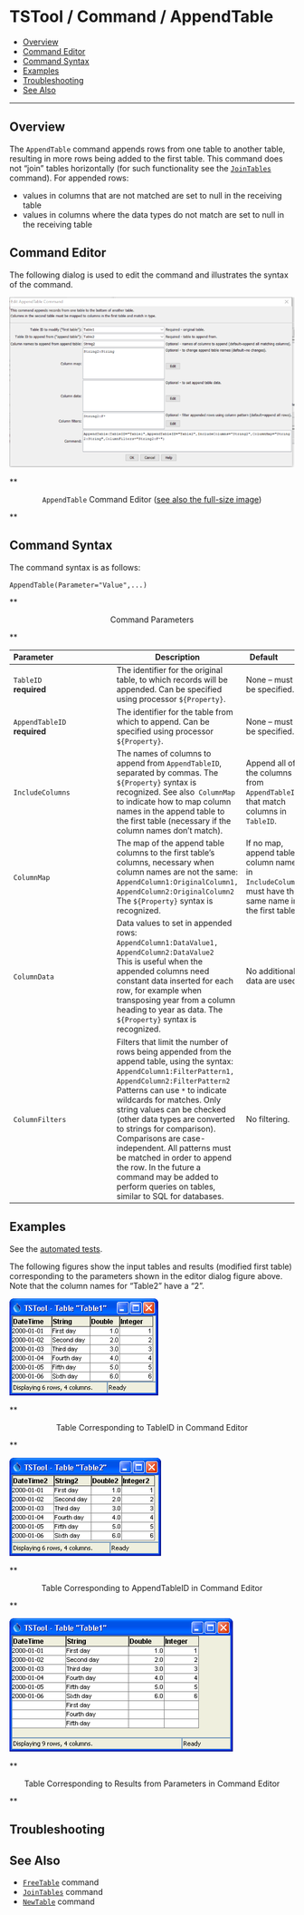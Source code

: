 # TSTool / Command / AppendTable #

* [Overview](#overview)
* [Command Editor](#command-editor)
* [Command Syntax](#command-syntax)
* [Examples](#examples)
* [Troubleshooting](#troubleshooting)
* [See Also](#see-also)

-------------------------

## Overview ##

The `AppendTable` command appends rows from one table to another table,
resulting in more rows being added to the first table.
This command does not “join” tables horizontally (for such functionality see the [`JoinTables`](../JoinTables/JoinTables.md) command).
For appended rows:

* values in columns that are not matched are set to null in the receiving table
* values in columns where the data types do not match are set to null in the receiving table

## Command Editor ##

The following dialog is used to edit the command and illustrates the syntax of the command.

![AppendTable](AppendTable.png)

**<p style="text-align: center;">
`AppendTable` Command Editor (<a href="../AppendTable.png">see also the full-size image</a>)
</p>**

## Command Syntax ##

The command syntax is as follows:

```text
AppendTable(Parameter="Value",...)
```
**<p style="text-align: center;">
Command Parameters
</p>**

| **Parameter**&nbsp;&nbsp;&nbsp;&nbsp;&nbsp;&nbsp;&nbsp;&nbsp;&nbsp;&nbsp;&nbsp;&nbsp;&nbsp;&nbsp;&nbsp;&nbsp;&nbsp;&nbsp;&nbsp;&nbsp;&nbsp;&nbsp;&nbsp;&nbsp;&nbsp;&nbsp; | **Description** | **Default**&nbsp;&nbsp;&nbsp;&nbsp;&nbsp;&nbsp;&nbsp;&nbsp;&nbsp;&nbsp; |
| --------------|-----------------|----------------- |
|`TableID`<br>**required**|The identifier for the original table, to which records will be appended.  Can be specified using processor `${Property}`.|None – must be specified.|
|`AppendTableID`<br>**required**|The identifier for the table from which to append.  Can be specified using processor `${Property}`.|None – must be specified.|
|`IncludeColumns`|The names of columns to append from `AppendTableID`, separated by commas.  The `${Property}` syntax is recognized.  See also` ColumnMap` to indicate how to map column names in the append table to the first table (necessary if the column names don’t match).|Append all of the columns from `AppendTableID` that match columns in `TableID`.|
|`ColumnMap`|The map of the append table columns to the first table’s columns, necessary when column names are not the same:<br>`AppendColumn1:OriginalColumn1, AppendColumn2:OriginalColumn2`<br>The `${Property}` syntax is recognized. |If no map, append table column names in `IncludeColumns` must have the same name in the first table.|
|`ColumnData`|Data values to set in appended rows:<br>`AppendColumn1:DataValue1, AppendColumn2:DataValue2`<br>This is useful when the appended columns need constant data inserted for each row, for example when transposing year from a column heading to year as data.  The `${Property}` syntax is recognized. |No additional data are used.|
|`ColumnFilters`|Filters that limit the number of rows being appended from the append table, using the syntax:<br>`AppendColumn1:FilterPattern1, AppendColumn2:FilterPattern2`<br>Patterns can use `*` to indicate wildcards for matches.  Only string values can be checked (other data types are converted to strings for comparison).  Comparisons are case-independent.  All patterns must be matched in order to append the row.  In the future a command may be added to perform queries on tables, similar to SQL for databases.|No filtering.|

## Examples ##

See the [automated tests](https://github.com/OpenCDSS/cdss-app-tstool-test/tree/master/test/regression/commands/general/AppendTable).

The following figures show the input tables and results (modified first table) corresponding to the parameters shown in the editor dialog figure above.
Note that the column names for “Table2” have a “2”.

![AppendTable1](AppendTable_Table1.png)

**<p style="text-align: center;">
Table Corresponding to TableID in Command Editor
</p>**

![AppendTable2](AppendTable_Table2.png)

**<p style="text-align: center;">
Table Corresponding to AppendTableID in Command Editor
</p>**

![AppendTable results](AppendTable_Table1Appended.png)

**<p style="text-align: center;">
Table Corresponding to Results from Parameters in Command Editor
</p>**

## Troubleshooting ##

## See Also ##

* [`FreeTable`](../FreeTable/FreeTable.md) command
* [`JoinTables`](../JoinTables/JoinTables.md) command
* [`NewTable`](../NewTable/NewTable.md) command
